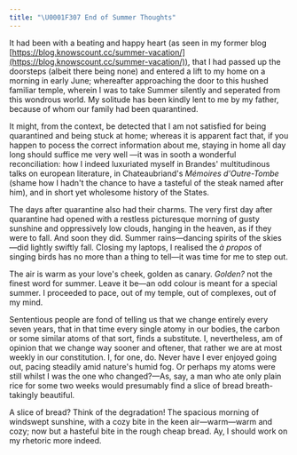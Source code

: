 ```yaml
---
title: "\U0001F307 End of Summer Thoughts"
---
```


It had been with a beating and happy heart (as seen in my former blog [https://blog.knowscount.cc/summer-vacation/](https://blog.knowscount.cc/summer-vacation/)), that I had passed up the doorsteps (albeit there being none) and entered a lift to my home on a morning in early June; whereafter approaching the door to this hushed familiar temple, wherein I was to take Summer silently and seperated from this wondrous world. My solitude has been kindly lent to me by my father, because of whom our family had been quarantined.

It might, from the context, be detected that I am not satisfied for being quarantined and being stuck at home; whereas it is apparent fact that, if you happen to pocess the correct information about me, staying in home all day long should suffice me very well —it was in sooth a wonderful reconciliation: how I indeed luxuriated myself in Brandes' multitudinous talks on european literature, in Chateaubriand's *Mémoires d'Outre-Tombe* (shame how I hadn't the chance to have a tasteful of the steak named after him), and in short yet wholesome history of the States.

The days after quarantine also had their charms. The very first day after quarantine had opened with a restless picturesque morning of gusty sunshine and oppressively low clouds, hanging in the heaven, as if they were to fall. And soon they did. Summer rains—dancing spirits of the skies—did lightly swiftly fall. Closing my laptops, I realised the *à propos* of singing birds has no more than a thing to tell—it was time for me to step out. 

The air is warm as your love's cheek, golden as canary. *Golden?* not the finest word for summer. Leave it be—an odd colour is meant for a special summer. I proceeded to pace, out of my temple, out of complexes, out of my mind.

Sententious people are fond of telling us that we change entirely every seven years, that in that time every single atomy in our bodies, the carbon or some similar atoms of that sort, finds a substitute. I, nevertheless, am of opinion that we change way sooner and oftener, that rather we are at most weekly in our constitution. I, for one, do. Never have I ever enjoyed going out, pacing steadily amid nature's humid fog. Or perhaps my atoms were still whilst I was the one who changed?—As, say, a man who ate only plain rice for some two weeks would presumably find a slice of bread breath-takingly beautiful.

A slice of bread? Think of the degradation! The spacious morning of windswept sunshine, with a cozy bite in the keen air—warm—warm and cozy; now but a hasteful bite in the rough cheap bread. Ay, I should work on my rhetoric more indeed.
